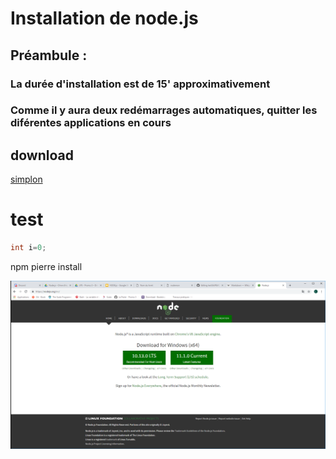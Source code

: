 # Installation de node.js
## Préambule :
### La durée d'installation est de 15' approximativement
### Comme il y aura deux redémarrages automatiques, quitter les diférentes applications en cours

## download 
[simplon](http://www.simplon.co)
# test

```java
int i=0;
```
npm pierre install

![image](nodejsDownload.png)
